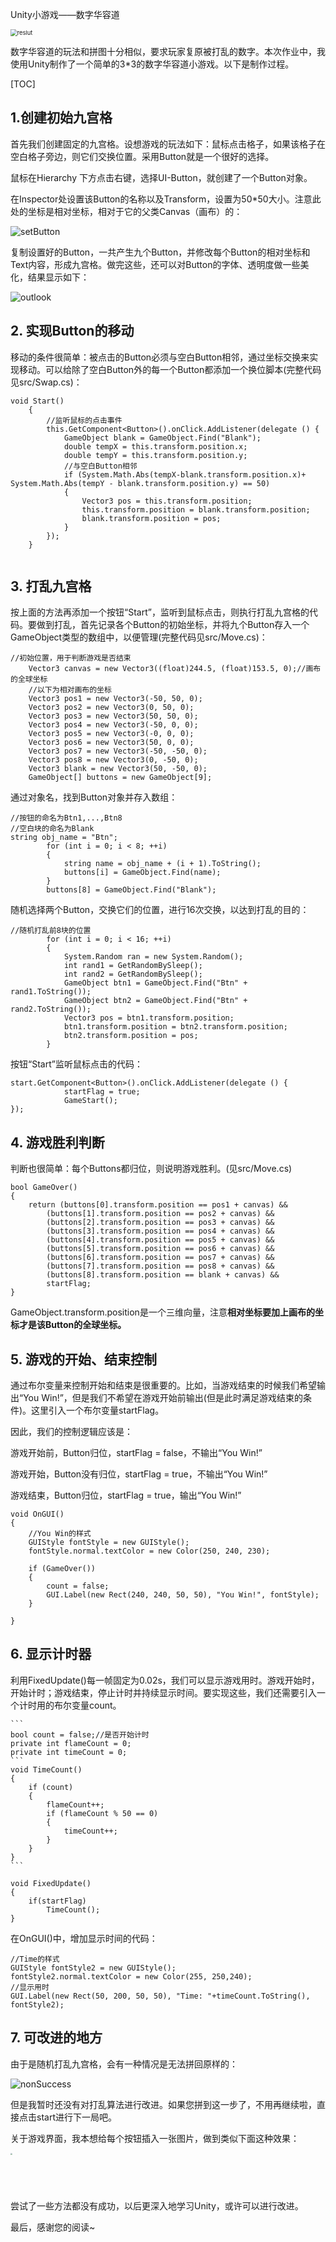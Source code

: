 Unity小游戏——数字华容道

<img src="https://github.com/farthjun/Unity3d-learning/blob/master/hw2/img/reslut.png?raw=true" alt="reslut" style="zoom:67%;" />

数字华容道的玩法和拼图十分相似，要求玩家复原被打乱的数字。本次作业中，我使用Unity制作了一个简单的3*3的数字华容道小游戏。以下是制作过程。

[TOC]

## 1.创建初始九宫格

首先我们创建固定的九宫格。设想游戏的玩法如下：鼠标点击格子，如果该格子在空白格子旁边，则它们交换位置。采用Button就是一个很好的选择。

鼠标在Hierarchy 下方点击右键，选择UI-Button，就创建了一个Button对象。

在Inspector处设置该Button的名称以及Transform，设置为50*50大小。注意此处的坐标是相对坐标，相对于它的父类Canvas（画布）的：

![setButton](https://github.com/farthjun/Unity3d-learning/blob/master/hw2/img/setButton.png?raw=true)

复制设置好的Button，一共产生九个Button，并修改每个Button的相对坐标和Text内容，形成九宫格。做完这些，还可以对Button的字体、透明度做一些美化，结果显示如下：

![outlook](https://github.com/farthjun/Unity3d-learning/blob/master/hw2/img/outlook.png?raw=true)



## 2. 实现Button的移动

移动的条件很简单：被点击的Button必须与空白Button相邻，通过坐标交换来实现移动。可以给除了空白Button外的每一个Button都添加一个换位脚本(完整代码见src/Swap.cs)：

```
void Start()
    {
    	//监听鼠标的点击事件
        this.GetComponent<Button>().onClick.AddListener(delegate () {
            GameObject blank = GameObject.Find("Blank");
            double tempX = this.transform.position.x;
            double tempY = this.transform.position.y;
            //与空白Button相邻
            if (System.Math.Abs(tempX-blank.transform.position.x)+ System.Math.Abs(tempY - blank.transform.position.y) == 50)
            {
                Vector3 pos = this.transform.position;
                this.transform.position = blank.transform.position;
                blank.transform.position = pos;
            }
        });
    }


```



## 3. 打乱九宫格

按上面的方法再添加一个按钮“Start”，监听到鼠标点击，则执行打乱九宫格的代码。要做到打乱，首先记录各个Button的初始坐标，并将九个Button存入一个GameObject类型的数组中，以便管理(完整代码见src/Move.cs)：

```
//初始位置，用于判断游戏是否结束
    Vector3 canvas = new Vector3((float)244.5, (float)153.5, 0);//画布的全球坐标
    //以下为相对画布的坐标
    Vector3 pos1 = new Vector3(-50, 50, 0);
    Vector3 pos2 = new Vector3(0, 50, 0);
    Vector3 pos3 = new Vector3(50, 50, 0);
    Vector3 pos4 = new Vector3(-50, 0, 0);
    Vector3 pos5 = new Vector3(-0, 0, 0);
    Vector3 pos6 = new Vector3(50, 0, 0);
    Vector3 pos7 = new Vector3(-50, -50, 0);
    Vector3 pos8 = new Vector3(0, -50, 0);
    Vector3 blank = new Vector3(50, -50, 0);
    GameObject[] buttons = new GameObject[9];
```

通过对象名，找到Button对象并存入数组：

```
//按钮的命名为Btn1,...,Btn8
//空白块的命名为Blank
string obj_name = "Btn";
        for (int i = 0; i < 8; ++i)
        {
            string name = obj_name + (i + 1).ToString();
            buttons[i] = GameObject.Find(name);
        }
        buttons[8] = GameObject.Find("Blank");
```

随机选择两个Button，交换它们的位置，进行16次交换，以达到打乱的目的：

```
//随机打乱前8块的位置
        for (int i = 0; i < 16; ++i)
        {
            System.Random ran = new System.Random();
            int rand1 = GetRandomBySleep();
            int rand2 = GetRandomBySleep();
            GameObject btn1 = GameObject.Find("Btn" + rand1.ToString());
            GameObject btn2 = GameObject.Find("Btn" + rand2.ToString());
            Vector3 pos = btn1.transform.position;
            btn1.transform.position = btn2.transform.position;
            btn2.transform.position = pos;
        }
```

按钮“Start”监听鼠标点击的代码：

```
start.GetComponent<Button>().onClick.AddListener(delegate () {
            startFlag = true;
            GameStart();
});
```



## 4. 游戏胜利判断

判断也很简单：每个Buttons都归位，则说明游戏胜利。(见src/Move.cs)

    bool GameOver()
    {
        return (buttons[0].transform.position == pos1 + canvas) &&
            (buttons[1].transform.position == pos2 + canvas) &&
            (buttons[2].transform.position == pos3 + canvas) &&
            (buttons[3].transform.position == pos4 + canvas) &&
            (buttons[4].transform.position == pos5 + canvas) &&
            (buttons[5].transform.position == pos6 + canvas) &&
            (buttons[6].transform.position == pos7 + canvas) &&
            (buttons[7].transform.position == pos8 + canvas) &&
            (buttons[8].transform.position == blank + canvas) &&
            startFlag;
    }
GameObject.transform.position是一个三维向量，注意**相对坐标要加上画布的坐标才是该Button的全球坐标。**



## 5. 游戏的开始、结束控制

通过布尔变量来控制开始和结束是很重要的。比如，当游戏结束的时候我们希望输出“You Win!”，但是我们不希望在游戏开始前输出(但是此时满足游戏结束的条件)。这里引入一个布尔变量startFlag。

因此，我们的控制逻辑应该是：

游戏开始前，Button归位，startFlag = false，不输出“You Win!”

游戏开始，Button没有归位，startFlag = true，不输出“You Win!”

游戏结束，Button归位，startFlag = true，输出“You Win!”

    void OnGUI()
    {
        //You Win的样式
        GUIStyle fontStyle = new GUIStyle();
        fontStyle.normal.textColor = new Color(250, 240, 230);
    
        if (GameOver())
        {
            count = false;
            GUI.Label(new Rect(240, 240, 50, 50), "You Win!", fontStyle);
        }
        
    }


## 6. 显示计时器

利用FixedUpdate()每一帧固定为0.02s，我们可以显示游戏用时。游戏开始时，开始计时；游戏结束，停止计时并持续显示时间。要实现这些，我们还需要引入一个计时用的布尔变量count。

```
​```
bool count = false;//是否开始计时
private int flameCount = 0;
private int timeCount = 0;
​```
void TimeCount()
{
    if (count)
    {
        flameCount++;
        if (flameCount % 50 == 0)
        {
            timeCount++;
        }
    }
}
​```

void FixedUpdate()
{
	if(startFlag)
    	TimeCount();
}
```

在OnGUI()中，增加显示时间的代码：

```
//Time的样式
GUIStyle fontStyle2 = new GUIStyle();
fontStyle2.normal.textColor = new Color(255, 250,240);
//显示用时
GUI.Label(new Rect(50, 200, 50, 50), "Time: "+timeCount.ToString(), fontStyle2);
```



## 7. 可改进的地方

由于是随机打乱九宫格，会有一种情况是无法拼回原样的：

![nonSuccess](https://github.com/farthjun/Unity3d-learning/blob/master/hw2/img/nonSuccess.png?raw=true)

但是我暂时还没有对打乱算法进行改进。如果您拼到这一步了，不用再继续啦，直接点击start进行下一局吧。

关于游戏界面，我本想给每个按钮插入一张图片，做到类似下面这种效果：

<img src="https://github.com/farthjun/Unity3d-learning/blob/master/hw2/img/example.jpg?raw=true" style="zoom:20%;" width=300 />

尝试了一些方法都没有成功，以后更深入地学习Unity，或许可以进行改进。

最后，感谢您的阅读~
